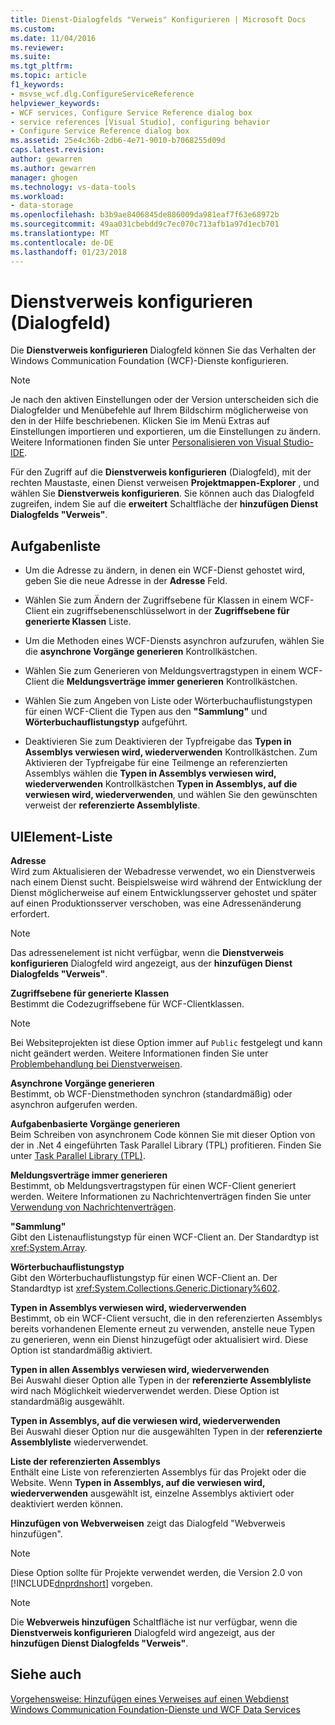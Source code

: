 ```yaml
---
title: Dienst-Dialogfelds "Verweis" Konfigurieren | Microsoft Docs
ms.custom: 
ms.date: 11/04/2016
ms.reviewer: 
ms.suite: 
ms.tgt_pltfrm: 
ms.topic: article
f1_keywords:
- msvse_wcf.dlg.ConfigureServiceReference
helpviewer_keywords:
- WCF services, Configure Service Reference dialog box
- service references [Visual Studio], configuring behavior
- Configure Service Reference dialog box
ms.assetid: 25e4c36b-2db6-4e71-9010-b7068255d09d
caps.latest.revision: 
author: gewarren
ms.author: gewarren
manager: ghogen
ms.technology: vs-data-tools
ms.workload:
- data-storage
ms.openlocfilehash: b3b9ae8406845de886009da981eaf7f63e68972b
ms.sourcegitcommit: 49aa031cbebdd9c7ec070c713afb1a97d1ecb701
ms.translationtype: MT
ms.contentlocale: de-DE
ms.lasthandoff: 01/23/2018
---
```

# <a name="configure-service-reference-dialog-box"></a>Dienstverweis konfigurieren (Dialogfeld)

Die **Dienstverweis konfigurieren** Dialogfeld können Sie das Verhalten der Windows Communication Foundation (WCF)-Dienste konfigurieren.

> [!NOTE]
> Je nach den aktiven Einstellungen oder der Version unterscheiden sich die Dialogfelder und Menübefehle auf Ihrem Bildschirm möglicherweise von den in der Hilfe beschriebenen. Klicken Sie im Menü Extras auf Einstellungen importieren und exportieren, um die Einstellungen zu ändern. Weitere Informationen finden Sie unter [Personalisieren von Visual Studio-IDE](../ide/personalizing-the-visual-studio-ide.md).

Für den Zugriff auf die **Dienstverweis konfigurieren** (Dialogfeld), mit der rechten Maustaste, einen Dienst verweisen **Projektmappen-Explorer** , und wählen Sie **Dienstverweis konfigurieren**. Sie können auch das Dialogfeld zugreifen, indem Sie auf die **erweitert** Schaltfläche der **hinzufügen Dienst Dialogfelds "Verweis"**.

## <a name="task-list"></a>Aufgabenliste  
  
-   Um die Adresse zu ändern, in denen ein WCF-Dienst gehostet wird, geben Sie die neue Adresse in der **Adresse** Feld.  
  
-   Wählen Sie zum Ändern der Zugriffsebene für Klassen in einem WCF-Client ein zugriffsebenenschlüsselwort in der **Zugriffsebene für generierte Klassen** Liste.  
  
-   Um die Methoden eines WCF-Diensts asynchron aufzurufen, wählen Sie die **asynchrone Vorgänge generieren** Kontrollkästchen.  
  
-   Wählen Sie zum Generieren von Meldungsvertragstypen in einem WCF-Client die **Meldungsverträge immer generieren** Kontrollkästchen.  
  
-   Wählen Sie zum Angeben von Liste oder Wörterbuchauflistungstypen für einen WCF-Client die Typen aus den **"Sammlung"** und **Wörterbuchauflistungstyp** aufgeführt.  
  
-   Deaktivieren Sie zum Deaktivieren der Typfreigabe das **Typen in Assemblys verwiesen wird, wiederverwenden** Kontrollkästchen. Zum Aktivieren der Typfreigabe für eine Teilmenge an referenzierten Assemblys wählen die **Typen in Assemblys verwiesen wird, wiederverwenden** Kontrollkästchen **Typen in Assemblys, auf die verwiesen wird, wiederverwenden**, und wählen Sie den gewünschten verweist der **referenzierte Assemblyliste**.  
  
## <a name="uielement-list"></a>UIElement-Liste  
 **Adresse**  
 Wird zum Aktualisieren der Webadresse verwendet, wo ein Dienstverweis nach einem Dienst sucht. Beispielsweise wird während der Entwicklung der Dienst möglicherweise auf einem Entwicklungsserver gehostet und später auf einen Produktionsserver verschoben, was eine Adressenänderung erfordert.  
  
> [!NOTE]
>  Das adressenelement ist nicht verfügbar, wenn die **Dienstverweis konfigurieren** Dialogfeld wird angezeigt, aus der **hinzufügen Dienst Dialogfelds "Verweis"**.  
  
 **Zugriffsebene für generierte Klassen**  
 Bestimmt die Codezugriffsebene für WCF-Clientklassen.  
  
> [!NOTE]
>  Bei Websiteprojekten ist diese Option immer auf `Public` festgelegt und kann nicht geändert werden. Weitere Informationen finden Sie unter [Problembehandlung bei Dienstverweisen](../data-tools/troubleshooting-service-references.md).  
  
 **Asynchrone Vorgänge generieren**  
 Bestimmt, ob WCF-Dienstmethoden synchron (standardmäßig) oder asynchron aufgerufen werden.  
  
 **Aufgabenbasierte Vorgänge generieren**  
 Beim Schreiben von asynchronem Code können Sie mit dieser Option von der in .Net 4 eingeführten Task Parallel Library (TPL) profitieren. Finden Sie unter [Task Parallel Library (TPL)](/dotnet/standard/parallel-programming/task-parallel-library-tpl).  
  
 **Meldungsverträge immer generieren**  
 Bestimmt, ob Meldungsvertragstypen für einen WCF-Client generiert werden. Weitere Informationen zu Nachrichtenverträgen finden Sie unter [Verwendung von Nachrichtenverträgen](/dotnet/framework/wcf/feature-details/using-message-contracts).  
  
 **"Sammlung"**  
 Gibt den Listenauflistungstyp für einen WCF-Client an. Der Standardtyp ist <xref:System.Array>.  
  
 **Wörterbuchauflistungstyp**  
 Gibt den Wörterbuchauflistungstyp für einen WCF-Client an. Der Standardtyp ist <xref:System.Collections.Generic.Dictionary%602>.  
  
 **Typen in Assemblys verwiesen wird, wiederverwenden**  
 Bestimmt, ob ein WCF-Client versucht, die in den referenzierten Assemblys bereits vorhandenen Elemente erneut zu verwenden, anstelle neue Typen zu generieren, wenn ein Dienst hinzugefügt oder aktualisiert wird. Diese Option ist standardmäßig aktiviert.  
  
 **Typen in allen Assemblys verwiesen wird, wiederverwenden**  
 Bei Auswahl dieser Option alle Typen in der **referenzierte Assemblyliste** wird nach Möglichkeit wiederverwendet werden. Diese Option ist standardmäßig ausgewählt.  
  
 **Typen in Assemblys, auf die verwiesen wird, wiederverwenden**  
 Bei Auswahl dieser Option nur die ausgewählten Typen in der **referenzierte Assemblyliste** wiederverwendet.  
  
 **Liste der referenzierten Assemblys**  
 Enthält eine Liste von referenzierten Assemblys für das Projekt oder die Website. Wenn **Typen in Assemblys, auf die verwiesen wird, wiederverwenden** ausgewählt ist, einzelne Assemblys aktiviert oder deaktiviert werden können.  
  
 **Hinzufügen von Webverweisen** zeigt das Dialogfeld "Webverweis hinzufügen".

> [!NOTE]
> Diese Option sollte für Projekte verwendet werden, die Version 2.0 von [!INCLUDE[dnprdnshort](../code-quality/includes/dnprdnshort_md.md)] vorgeben.

> [!NOTE]
> Die **Webverweis hinzufügen** Schaltfläche ist nur verfügbar, wenn die **Dienstverweis konfigurieren** Dialogfeld wird angezeigt, aus der **hinzufügen Dienst Dialogfelds "Verweis"**.

## <a name="see-also"></a>Siehe auch

[Vorgehensweise: Hinzufügen eines Verweises auf einen Webdienst](how-to-add-update-or-remove-a-wcf-data-service-reference.md)  
[Windows Communication Foundation-Dienste und WCF Data Services](../data-tools/configure-service-reference-dialog-box.md)